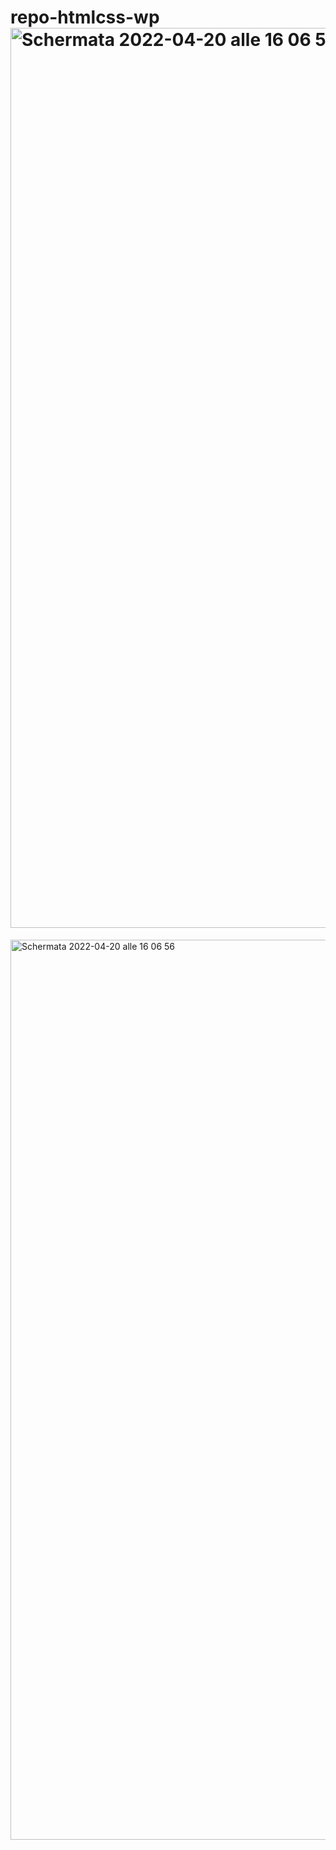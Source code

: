 # repo-htmlcss-wp<img width="1440" alt="Schermata 2022-04-20 alle 16 06 50" src="https://user-images.githubusercontent.com/93378720/164249090-41698f8e-da4b-41af-a1b4-c1ec7ceead53.png">
<img width="1440" alt="Schermata 2022-04-20 alle 16 06 56" src="https://user-images.githubusercontent.com/93378720/164249204-f5a48a26-dd70-46d3-8a68-2b52938aa617.png">

